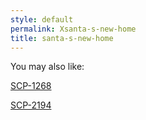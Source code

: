```yaml
---
style: default
permalink: Xsanta-s-new-home
title: santa-s-new-home
---
```

You may also like:

[SCP-1268](http://scp-wiki.net/scp-1268)

[SCP-2194](http://scp-wiki.net/scp-2194)
